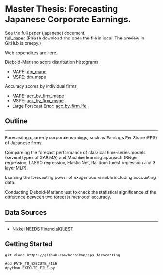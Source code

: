 # Master Thesis: Forecasting Japanese Corporate Earnings.

See the full paper (japanese) document.  
[full_paper](https://github.com/hessihan/eps_foracasting/blob/master/paper/tex/eps_forecast.pdf) (Please download and open the file in local. The preview in GitHub is creepy.)

Web appendixes are here.

Diebold-Mariano score distribution histograms  

* MAPE:  [dm_mape](https://github.com/hessihan/eps_foracasting/blob/master/paper/web_appendix/_dm_mat_MAPE.pdf)
* MSPE:  [dm_mspe](https://github.com/hessihan/eps_foracasting/blob/master/paper/web_appendix/_dm_mat_MSPE.pdf)

Accuracy scores by individual firms  

* MAPE:  [acc_by_firm_mape](https://github.com/hessihan/eps_foracasting/blob/master/paper/web_appendix/accuracy_by_firm_MAPE.pdf)
* MSPE:  [acc_by_firm_mspe](https://github.com/hessihan/eps_foracasting/blob/master/paper/web_appendix/accuracy_by_firm_MSPE.pdf)
* Large Forecast Error: [acc_by_firm_lfe](https://github.com/hessihan/eps_foracasting/blob/master/paper/web_appendix/accuracy_by_firm_LFE.pdf)

## Outline

---

Forecasting quarterly corporate earnings, such as Earnings Per Share (EPS) of Japanese firms.  

Compareing the forecast performance of classical time-series models (several types of SARIMA) and Machine learning approach (Ridge regression, LASSO regression, Elastic Net, Random forest regression and 3 layer MLP).  

Examing the forecasting power of exogenous variable including accounting data.  

Conducting Diebold-Mariano test to check the statistical significance of the difference between two forecast methods' accuracy.

<!-- ## Additional research

---
* Creating dashboard interface using Python Dash.
* Binary (up or down) forecast.
* Comparing the performance of Model-based earning forecest (time-series, NN) with analysts and managers' forcast. (the problem is those forecasts are not quarterly recorded) -->

<!-- ## Model

---

* Random Walk (benchmark)
* SARIMAs
* Multi-layer Perceptron (MLP) 
* Long Short-Term Memory: LSTM

* "Univariate" or "Multivariate".
* "Expanding window" or "Rolling window" or just "No window, just test with one training" -->

## Data Sources

---

* Nikkei NEEDS FinancialQUEST

## Getting Started
```
git clone https://github.com/hessihan/eps_foracasting

#cd PATH_TO_EXECUTE_FILE
#python EXECUTE_FILE.py
```